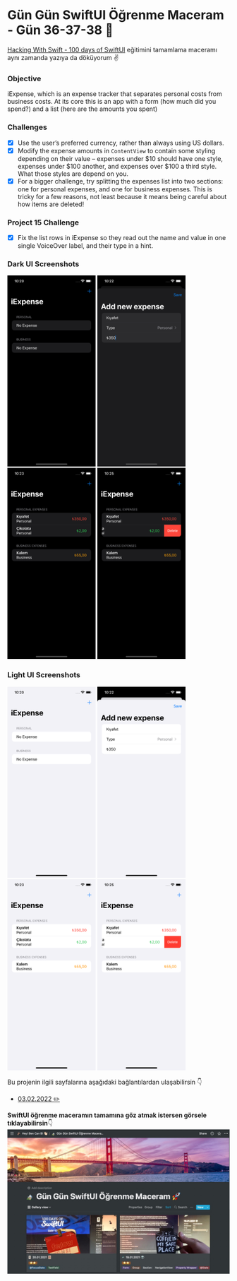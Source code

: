 # Gün Gün SwiftUI Öğrenme Maceram - Gün 36-37-38 🚀
[Hacking With Swift - 100 days of SwiftUI](https://www.hackingwithswift.com/100/swiftui) eğitimini tamamlama maceramı aynı zamanda yazıya da döküyorum ✌️

### Objective
iExpense, which is an expense tracker that separates personal costs from business costs. At its core this is an app with a form (how much did you spend?) and a list (here are the amounts you spent)

### Challenges
- [x]  Use the user’s preferred currency, rather than always using US dollars.
- [x]  Modify the expense amounts in `ContentView` to contain some styling depending on their value – expenses under $10 should have one style, expenses under $100 another, and expenses over $100 a third style. What those styles are depend on you.
- [x]  For a bigger challenge, try splitting the expenses list into two sections: one for personal expenses, and one for business expenses. This is tricky for a few reasons, not least because it means being careful about how items are deleted!

### Project 15 Challenge
- [x]  Fix the list rows in iExpense so they read out the name and value in one single VoiceOver label, and their type in a hint.

### Dark UI Screenshots
<img src="Screenshots/dark1.png" width="200" /> <img src="Screenshots/dark2.png" width="200" /> <img src="Screenshots/dark3.png" width="200" /> <img src="Screenshots/dark4.png" width="200" /> 

### Light UI Screenshots
<img src="Screenshots/light1.png" width="200" /> <img src="Screenshots/light2.png" width="200" /> <img src="Screenshots/light3.png" width="200" /> <img src="Screenshots/light4.png" width="200" />

Bu projenin ilgili sayfalarına aşağıdaki bağlantılardan ulaşabilirsin 👇
* [03.02.2022 ✏️](https://canbi.me/03-02-2022-1cb9e4f77f9f4c71a7aa04bd3ba5133b)

**SwiftUI öğrenme maceramın tamamına göz atmak istersen görsele tıklayabilirsin**👇
[![name2](../Images/gungunswiftui.jpg)](https://canbi.me/gun-gun-swiftui-ogrenme-maceram)
